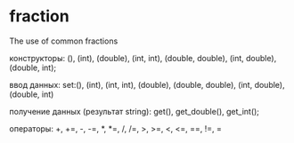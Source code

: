 # fraction
The use of common fractions

конструкторы: (), (int), (double), (int, int), (double, double), (int, double), (double, int);

ввод данных: set:(), (int), (int, int), (double), (double, double), (int, double), (double, int)

получение данных (результат string): get(), get_double(), get_int();

операторы: +, +=, -, -=, *, *=, /, /=, >, >=, <, <=, ==, !=, =
